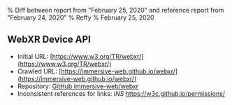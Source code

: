 % Diff between report from "February 25, 2020" and reference report from "February 24, 2020"
% Reffy
% February 25, 2020

## WebXR Device API

- Initial URL: [https://www.w3.org/TR/webxr/](https://www.w3.org/TR/webxr/)
- Crawled URL: [https://immersive-web.github.io/webxr/](https://immersive-web.github.io/webxr/)
- Repository: [GitHub immersive-web/webxr](https://github.com/immersive-web/webxr)
- Inconsistent references for links: *INS* https://w3c.github.io/permissions/


